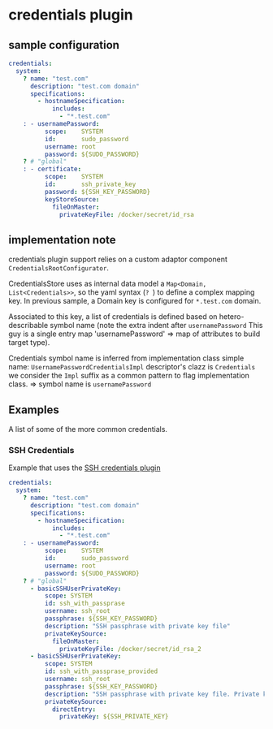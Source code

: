 # credentials plugin

## sample configuration
            

```yaml
credentials:
  system:
    ? name: "test.com"
      description: "test.com domain"
      specifications:
        - hostnameSpecification:
            includes:
              - "*.test.com"
    : - usernamePassword:
          scope:    SYSTEM
          id:       sudo_password
          username: root
          password: ${SUDO_PASSWORD}
    ? # "global"
    : - certificate:
          scope:    SYSTEM
          id:       ssh_private_key
          password: ${SSH_KEY_PASSWORD}
          keyStoreSource: 
            fileOnMaster:
              privateKeyFile: /docker/secret/id_rsa

```

## implementation note

credentials plugin support relies on a custom adaptor component `CredentialsRootConfigurator`.

CredentialsStore uses as internal data model a `Map<Domain, List<Credentials>>`, so the yaml syntax (`? `) to define a 
complex mapping key. In previous sample, a Domain key is configured for `*.test.com` domain. 

Associated to this key, a list of credentials is defined based on hetero-describable symbol name (note the extra indent
after `usernamePassword` This guy is a single entry map 'usernamePassword' => map of attributes to build target type).

Credentials symbol name is inferred from implementation class simple name: `UsernamePasswordCredentialsImpl`
descriptor's clazz is `Credentials` 
we consider the `Impl` suffix as a common pattern to flag implementation class.
=> symbol name is `usernamePassword` 


## Examples

A list of some of the more common credentials. 

### SSH Credentials

Example that uses the [SSH credentials plugin](https://plugins.jenkins.io/ssh-credentials)

```yaml
credentials:
  system:
    ? name: "test.com"
      description: "test.com domain"
      specifications:
        - hostnameSpecification:
            includes:
              - "*.test.com"
    : - usernamePassword:
          scope:    SYSTEM
          id:       sudo_password
          username: root
          password: ${SUDO_PASSWORD}
    ? # "global"
      - basicSSHUserPrivateKey:
          scope: SYSTEM
          id: ssh_with_passprase
          username: ssh_root
          passphrase: ${SSH_KEY_PASSWORD}
          description: "SSH passphrase with private key file"
          privateKeySource:
            fileOnMaster:
              privateKeyFile: /docker/secret/id_rsa_2
      - basicSSHUserPrivateKey:
          scope: SYSTEM
          id: ssh_with_passprase_provided
          username: ssh_root
          passphrase: ${SSH_KEY_PASSWORD}
          description: "SSH passphrase with private key file. Private key provided"
          privateKeySource:
            directEntry:
              privateKey: ${SSH_PRIVATE_KEY}
```
